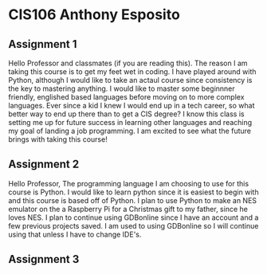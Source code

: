 # CIS106 Anthony Esposito

## Assignment 1

Hello Professor and classmates (if you are reading this). The reason I am taking this course is to get my feet wet in coding. I have played around with Python, although I would like to take an actaul course since consistency is the key to mastering anything. I would like to master some beginnner friendly, englished based languages before moving on to more complex languages. Ever since a kid I knew I would end up in a tech career, so what better way to end up there than to get a CIS degree? I know this class is setting me up for future success in learning other languages and reaching my goal of landing a job programming. I am excited to see what the future brings with taking this course!

## Assignment 2

Hello Professor,
The programming language I am choosing to use for this course is Python. I would like to learn python since it is easiest to begin with and this course is based off of Python. I plan to use Python to make an NES emulator on the a Raspberry Pi for a Christmas gift to my father, since he loves NES. I plan to continue using GDBonline since I have an account and a few previous projects saved. I am used to using GDBonline so I will continue using that unless I have to change IDE's.

## Assignment 3

